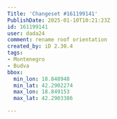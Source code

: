 ```yaml
---
Title: 'Changeset #161199141'
PublishDate: 2025-01-10T10:21:23Z
id: 161199141
user: dada24
comment: rename roof orientation
created_by: iD 2.30.4
tags:
- Montenegro
- Budva
bbox:
  min_lon: 18.848948
  min_lat: 42.2902274
  max_lon: 18.849153
  max_lat: 42.2903386

---
```

